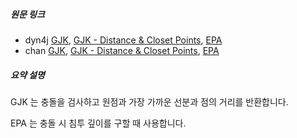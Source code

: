 ##### 원문 링크

- dyn4j [GJK](http://www.dyn4j.org/2010/04/gjk-gilbert-johnson-keerthi/), [GJK - Distance & Closet Points](http://www.dyn4j.org/2010/04/gjk-distance-closest-poi), [EPA](http://www.dyn4j.org/2010/05/epa-expanding-polytope-algorithm/)
- chan [GJK](http://chanhaeng.blogspot.com/2018/08/gjk-gilbert-johnson-keerthi.html?q=gjk), [GJK - Distance & Closet Points](http://chanhaeng.blogspot.com/2018/08/gjk-distance-closest-points.html?q=gjk), [EPA](http://chanhaeng.blogspot.com/2018/08/epa-expanding-polytope-algorithm.html)



##### 요약 설명

GJK 는 충돌을 검사하고 원점과 가장 가까운 선분과 점의 거리를 반환합니다.

EPA 는 충돌 시 침투 깊이를 구할 때 사용합니다.
